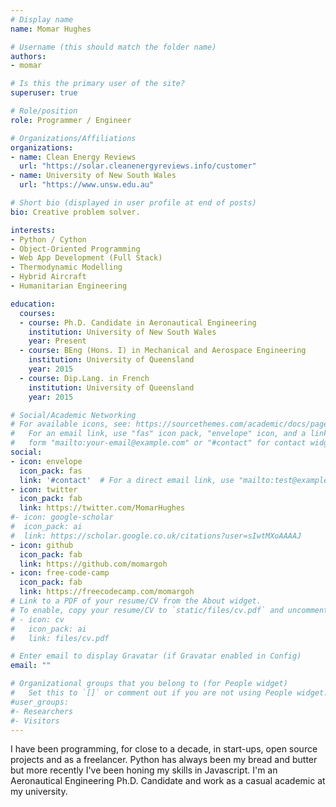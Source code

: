 ```yaml
---
# Display name
name: Momar Hughes

# Username (this should match the folder name)
authors:
- momar

# Is this the primary user of the site?
superuser: true

# Role/position
role: Programmer / Engineer

# Organizations/Affiliations
organizations:
- name: Clean Energy Reviews
  url: "https://solar.cleanenergyreviews.info/customer"
- name: University of New South Wales
  url: "https://www.unsw.edu.au"

# Short bio (displayed in user profile at end of posts)
bio: Creative problem solver.

interests:
- Python / Cython
- Object-Oriented Programming
- Web App Development (Full Stack)
- Thermodynamic Modelling
- Hybrid Aircraft
- Humanitarian Engineering

education:
  courses:
  - course: Ph.D. Candidate in Aeronautical Engineering
    institution: University of New South Wales
    year: Present
  - course: BEng (Hons. I) in Mechanical and Aerospace Engineering
    institution: University of Queensland
    year: 2015
  - course: Dip.Lang. in French
    institution: University of Queensland
    year: 2015

# Social/Academic Networking
# For available icons, see: https://sourcethemes.com/academic/docs/page-builder/#icons
#   For an email link, use "fas" icon pack, "envelope" icon, and a link in the
#   form "mailto:your-email@example.com" or "#contact" for contact widget.
social:
- icon: envelope
  icon_pack: fas
  link: '#contact'  # For a direct email link, use "mailto:test@example.org".
- icon: twitter
  icon_pack: fab
  link: https://twitter.com/MomarHughes
#- icon: google-scholar
#  icon_pack: ai
#  link: https://scholar.google.co.uk/citations?user=sIwtMXoAAAAJ
- icon: github
  icon_pack: fab
  link: https://github.com/momargoh
- icon: free-code-camp
  icon_pack: fab
  link: https://freecodecamp.com/momargoh
# Link to a PDF of your resume/CV from the About widget.
# To enable, copy your resume/CV to `static/files/cv.pdf` and uncomment the lines below.
# - icon: cv
#   icon_pack: ai
#   link: files/cv.pdf

# Enter email to display Gravatar (if Gravatar enabled in Config)
email: ""

# Organizational groups that you belong to (for People widget)
#   Set this to `[]` or comment out if you are not using People widget.
#user_groups:
#- Researchers
#- Visitors
---
```


I have been programming, for close to a decade, in start-ups, open source projects and as a freelancer. Python has always been my bread and butter but more recently I've been honing my skills in Javascript. I'm an Aeronautical Engineering Ph.D. Candidate and work as a casual academic at my university.



